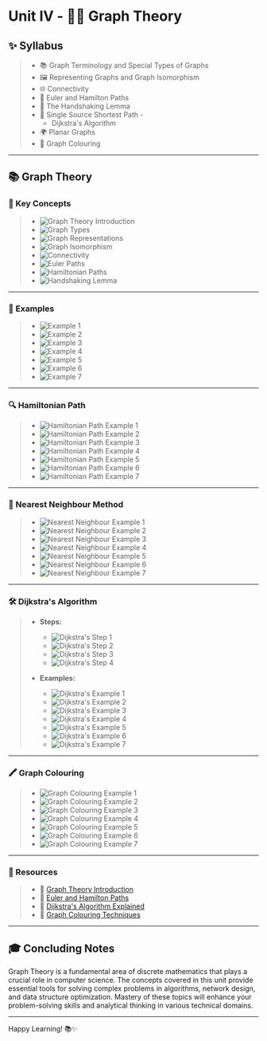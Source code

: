 # Unit IV - 🕵️‍♂️ Graph Theory

## ✨ Syllabus

> * 📚 Graph Terminology and Special Types of Graphs
> * 🖼️ Representing Graphs and Graph Isomorphism
> * 🌐 Connectivity
> * 🔄 Euler and Hamilton Paths
> * 🤝 The Handshaking Lemma
> * 📏 Single Source Shortest Path - 
>   * Dijkstra's Algorithm
> * 🌍 Planar Graphs
> * 🎨 Graph Colouring

---

## 📚 Graph Theory

### 🧩 Key Concepts

> * ![Graph Theory Introduction](https://user-images.githubusercontent.com/68887544/116778438-84cced80-aa8f-11eb-8bab-cd835ad663a6.png)
> * ![Graph Types](https://user-images.githubusercontent.com/68887544/116778458-a5954300-aa8f-11eb-8a26-4126b8c5c48e.png)
> * ![Graph Representations](https://user-images.githubusercontent.com/68887544/116778473-bc3b9a00-aa8f-11eb-8c0b-78acbae6ce88.png)
> * ![Graph Isomorphism](https://user-images.githubusercontent.com/68887544/116778477-c2ca1180-aa8f-11eb-9aca-629fe54c3fac.png)
> * ![Connectivity](https://user-images.githubusercontent.com/68887544/116778488-cfe70080-aa8f-11eb-8a84-455c1e61825f.png)
> * ![Euler Paths](https://user-images.githubusercontent.com/68887544/116778497-da08ff00-aa8f-11eb-8323-244d95625e87.png)
> * ![Hamiltonian Paths](https://user-images.githubusercontent.com/68887544/116778502-e3926700-aa8f-11eb-8a18-959ac1af3ebb.png)
> * ![Handshaking Lemma](https://user-images.githubusercontent.com/68887544/116778508-e7be8480-aa8f-11eb-9c3d-2531e93097c3.png)

---

### 🌟 Examples

> * ![Example 1](https://user-images.githubusercontent.com/68887544/116779191-6c120700-aa92-11eb-94c3-acfb2a10609b.png)
> * ![Example 2](https://user-images.githubusercontent.com/68887544/116779202-84822180-aa92-11eb-94f7-a69c456d1f4a.png)
> * ![Example 3](https://user-images.githubusercontent.com/68887544/116779223-a5e30d80-aa92-11eb-8650-4cff26478a42.png)
> * ![Example 4](https://user-images.githubusercontent.com/68887544/116779241-beebbe80-aa92-11eb-8898-1eac3c5e362e.png)
> * ![Example 5](https://user-images.githubusercontent.com/68887544/116779337-649f2d80-aa93-11eb-8a32-82127a2386df.png)
> * ![Example 6](https://user-images.githubusercontent.com/68887544/116779347-800a3880-aa93-11eb-99d5-48b2b0c31e29.png)
> * ![Example 7](https://user-images.githubusercontent.com/68887544/116779365-a0d28e00-aa93-11eb-863c-98f89bdca56d.png)

---

### 🔍 Hamiltonian Path

> * ![Hamiltonian Path Example 1](https://user-images.githubusercontent.com/68887544/116804900-42afb480-ab40-11eb-9794-4e6e1e5258c5.png)
> * ![Hamiltonian Path Example 2](https://user-images.githubusercontent.com/68887544/116804932-6ffc6280-ab40-11eb-8f48-ece8bea8a292.png)
> * ![Hamiltonian Path Example 3](https://user-images.githubusercontent.com/68887544/116805003-f153f500-ab40-11eb-8443-b7b53eb85765.png)
> * ![Hamiltonian Path Example 4](https://user-images.githubusercontent.com/68887544/116805037-27917480-ab41-11eb-9021-4b3180758d32.png)
> * ![Hamiltonian Path Example 5](https://user-images.githubusercontent.com/68887544/116805046-3aa44480-ab41-11eb-87a8-3a8bc1bbdefc.png)
> * ![Hamiltonian Path Example 6](https://user-images.githubusercontent.com/68887544/116805093-8525c100-ab41-11eb-93e1-b0bffa4b8078.png)
> * ![Hamiltonian Path Example 7](https://user-images.githubusercontent.com/68887544/116805094-92db4680-ab41-11eb-9781-4ce272a5b8f5.png)

---

### 🚀 Nearest Neighbour Method

> * ![Nearest Neighbour Example 1](https://user-images.githubusercontent.com/68887544/116805162-1f860480-ab42-11eb-9389-c21d6b9544c6.png)
> * ![Nearest Neighbour Example 2](https://user-images.githubusercontent.com/68887544/116805170-2d3b8a00-ab42-11eb-9b59-edf620c7ce2e.png)
> * ![Nearest Neighbour Example 3](https://user-images.githubusercontent.com/68887544/116805193-522ffd00-ab42-11eb-8014-dc6aa14856ee.png)
> * ![Nearest Neighbour Example 4](https://user-images.githubusercontent.com/68887544/116805236-a509b480-ab42-11eb-846c-2ee316d2445a.png)
> * ![Nearest Neighbour Example 5](https://user-images.githubusercontent.com/68887544/116805258-bbb00b80-ab42-11eb-9a1a-4dbb242bd323.png)
> * ![Nearest Neighbour Example 6](https://user-images.githubusercontent.com/68887544/116805267-c9fe2780-ab42-11eb-94a4-b6199865d360.png)
> * ![Nearest Neighbour Example 7](https://user-images.githubusercontent.com/68887544/116805275-d84c4380-ab42-11eb-8fc0-dc0bf25dc877.png)

---

### 🛠️ Dijkstra's Algorithm

> * **Steps:**
>   * ![Dijkstra's Step 1](https://user-images.githubusercontent.com/68887544/116805457-607f1880-ab44-11eb-81ec-4b8e1791b851.png)
>   * ![Dijkstra's Step 2](https://user-images.githubusercontent.com/68887544/116805461-6e349e00-ab44-11eb-8eef-cc5f14b14277.png)
>   * ![Dijkstra's Step 3](https://user-images.githubusercontent.com/68887544/116805470-7bea2380-ab44-11eb-905a-37d684f4c062.png)
>   * ![Dijkstra's Step 4](https://user-images.githubusercontent.com/68887544/116805482-8a383f80-ab44-11eb-9dae-53b3740d53c0.png)
> 
> * **Examples:**
>   * ![Dijkstra's Example 1](https://user-images.githubusercontent.com/68887544/116805509-a3d98700-ab44-11eb-862e-70dfea483c92.png)
>   * ![Dijkstra's Example 2](https://user-images.githubusercontent.com/68887544/116805522-b227a300-ab44-11eb-84e5-21c5f6868dba.png)
>   * ![Dijkstra's Example 3](https://user-images.githubusercontent.com/68887544/116805528-bf449200-ab44-11eb-99d7-f876837c8a3f.png)
>   * ![Dijkstra's Example 4](https://user-images.githubusercontent.com/68887544/116805536-cbc8ea80-ab44-11eb-8d00-7d2fc421e3c8.png)
>   * ![Dijkstra's Example 5](https://user-images.githubusercontent.com/68887544/116805545-d8e5d980-ab44-11eb-8a79-30a4ee5d260e.png)
>   * ![Dijkstra's Example 6](https://user-images.githubusercontent.com/68887544/116805551-e7745200-ab44-11eb-8309-43a0530b2b44.png)
>   * ![Dijkstra's Example 7](https://user-images.githubusercontent.com/68887544/116805558-f34fb500-ab44-11eb-8044-2e28ab0584f1.png)

---

### 🖍️ Graph Colouring

> * ![Graph Colouring Example 1](https://user-images.githubusercontent.com/68887544/116805676-c7a68d80-ab45-11eb-95c8-6d93e08ab0f4.png)
> * ![Graph Colouring Example 2](https://user-images.githubusercontent.com/68887544/116805686-d1c0ac00-ab45-11eb-8ff1-b6b1f4c98214.png)
> * ![Graph Colouring Example 3](https://user-images.githubusercontent.com/68887544/116805694-d8e7ba00-ab45-11eb-8f41-2a84b81b3b42.png)
> * ![Graph Colouring Example 4](https://user-images.githubusercontent.com/68887544/116805703-df764180-ab45-11eb-8f54-814b7a20ea2d.png)
> * ![Graph Colouring Example 5](https://user-images.githubusercontent.com/68887544/116805715-e6d57380-ab45-11eb-8a0a-04be7c879c96.png)
> * ![Graph Colouring Example 6](https://user-images.githubusercontent.com/68887544/116805724-efc64400-ab45-11eb-9ed6-6f73b0fef0e0.png)
> * ![Graph Colouring Example 7](https://user-images.githubusercontent.com/68887544/116805737-f9e04780-ab45-11eb-9141-d3c7f7ff6d9f.png)

---

### 📜 Resources

> * 📖 [Graph Theory Introduction](https://www.example.com)
> * 📖 [Euler and Hamilton Paths](https://www.example.com)
> * 📖 [Dijkstra's Algorithm Explained](https://www.example.com)
> * 📖 [Graph Colouring Techniques](https://www.example.com)

---

## 🎓 Concluding Notes

Graph Theory is a fundamental area of discrete mathematics that plays a crucial role in computer science. The concepts covered in this unit provide essential tools for solving complex problems in algorithms, network design, and data structure optimization. Mastery of these topics will enhance your problem-solving skills and analytical thinking in various technical domains.

---

Happy Learning! 📚✨
